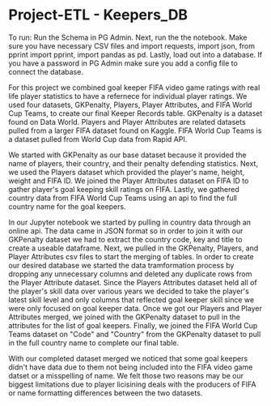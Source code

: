 # Project-ETL - Keepers_DB

  To run:
  Run the Schema in PG Admin.
  Next, run the the notebook. Make sure you have necessary CSV files and
    import requests,
    import json,
    from pprint import pprint,
    import pandas as pd.
  Lastly, load out into a database.
    If you have a password in PG Admin make sure you add a config file to connect the database.
  
  For this project we combined goal keeper FIFA video game ratings with real life player statistics to have a refernece for individual player ratings. We used four datasets, GKPenalty, Players, Player Attributes, and FIFA World Cup Teams, to create our final Keeper Records table. GKPenalty is a dataset found on Data World. Players and Player Attributes are related datasets pulled from a larger FIFA dataset found on Kaggle. FIFA World Cup Teams is a dataset pulled from World Cup data from Rapid API.
  
  We started with GKPenalty as our base dataset because it provided the name of players, their country, and their penalty defending statistics. Next, we used the Players dataset which provided the player's name, height, weight and FIFA ID. We joined the Player Attributes dataset on FIFA ID to gather player's goal keeping skill ratings on FIFA. Lastly, we gathered country data from FIFA World Cup Teams using an api to find the full country name for the goal keepers.
  
  In our Jupyter notebook we started by pulling in country data through an online api. The data came in JSON format so in order to join it with our GKPenalty dataset we had to extract the country code, key and title to create a useable dataframe. Next, we pulled in the GKPenalty, Players, and Player Attributes csv files to start the merging of tables. In order to create our desired database we started the data tramformation process by dropping any unnecessary columns and deleted any duplicate rows from the Player Attribute dataset. Since the Players Attributes dataset held all of the player's skill data over various years we decided to take the player's latest skill level and only columns that reflected goal keeper skill since we were only focused on goal keeper data. Once we got our Players and Player Attributes merged, we joined with the GKPenalty dataset to pull in the attributes for the list of goal keepers. Finally, we joined the FIFA World Cup Teams dataset on "Code" and "Country" from the GKPenalty dataset to pull in the full country name to complete our final table. 
  
  With our completed dataset merged we noticed that some goal keepers didn't have data due to them not being included into the FIFA video game datset or a misspelling of name. We felt those two reasons may be our biggest limitations due to player licisining deals with the producers of FIFA or name formatting differences between the two datasets.
